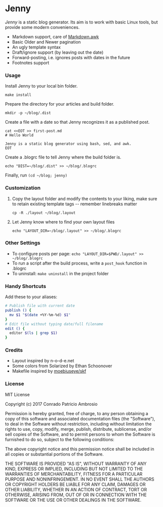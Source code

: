 # Jenny

_Jenny_ is a static blog generator. Its aim is to work with basic Linux tools, but provide some modern conveniences.

- Markdown support, care of [Markdown.awk](https://bitbucket.org/yiyus/md2html.awk)
- Basic Older and Newer pagination
- An ugly template syntax
- Draft/ignore support (by leaving out the date)
- Forward-posting, i.e. ignores posts with dates in the future
- Footnotes support

### Usage

Install Jenny to your local bin folder.

```
make install
```

Prepare the directory for your articles and build folder.

```
mkdir -p ~/blog/.dist
```

Create a file with a date so that Jenny recognizes it as a published post.

```
cat <<EOT >> first-post.md
# Hello World

Jenny is a static blog generator using bash, sed, and awk.
EOT
```

Create a .blogrc file to tell Jenny where the build folder is. 

```
echo "DIST=~/blog/.dist" >> ~/blog/.blogrc
```

Finally, run `(cd ~/blog; jenny)`

### Customization

1. Copy the layout folder and modify the contents to your liking, make sure to retain existing template tags -- remember linebreaks matter

   ```
   cp -R ./layout ~/blog/.layout
   ```

2. Let Jenny know where to find your own layout files

   ```
   echo "LAYOUT_DIR=~/blog/.layout" >> ~/blog/.blogrc
   ```

### Other Settings

- To configure posts per page: `echo "LAYOUT_DIR=$PWD/.layout" >> ~/blog/.blogrc`
- To run a script after the build process, write a `post_hook` function in .blogrc
- To uninstall: `make uninstall` in the project folder

### Handy Shortcuts

Add these to your aliases:

```bash
# Publish file with current date
publish () {
  mv $1 "$(date +%Y-%m-%d) $1"
}
# Edit file without typing date/full filename
edit () {
  editor $(ls | grep $1)
}
```

### Credits
- Layout inspired by n-o-d-e.net 
- Some colors from Solarized by Ethan Schoonover
- Makefile inspired by [moebiuseye/skf](https://github.com/moebiuseye/skf)

### License

MIT License

Copyright (c) 2017 Conrado Patricio Ambrosio

Permission is hereby granted, free of charge, to any person obtaining a copy
of this software and associated documentation files (the "Software"), to deal
in the Software without restriction, including without limitation the rights
to use, copy, modify, merge, publish, distribute, sublicense, and/or sell
copies of the Software, and to permit persons to whom the Software is
furnished to do so, subject to the following conditions:

The above copyright notice and this permission notice shall be included in all
copies or substantial portions of the Software.

THE SOFTWARE IS PROVIDED "AS IS", WITHOUT WARRANTY OF ANY KIND, EXPRESS OR
IMPLIED, INCLUDING BUT NOT LIMITED TO THE WARRANTIES OF MERCHANTABILITY,
FITNESS FOR A PARTICULAR PURPOSE AND NONINFRINGEMENT. IN NO EVENT SHALL THE
AUTHORS OR COPYRIGHT HOLDERS BE LIABLE FOR ANY CLAIM, DAMAGES OR OTHER
LIABILITY, WHETHER IN AN ACTION OF CONTRACT, TORT OR OTHERWISE, ARISING FROM,
OUT OF OR IN CONNECTION WITH THE SOFTWARE OR THE USE OR OTHER DEALINGS IN THE
SOFTWARE.
